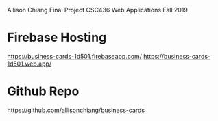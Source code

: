 Allison Chiang
Final Project
CSC436 Web Applications Fall 2019

# Firebase Hosting
https://business-cards-1d501.firebaseapp.com/
https://business-cards-1d501.web.app/

# Github Repo
https://github.com/allisonchiang/business-cards
